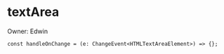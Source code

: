 # textArea

Owner: Edwin

```tsx
const handleOnChange = (e: ChangeEvent<HTMLTextAreaElement>) => {};
```
